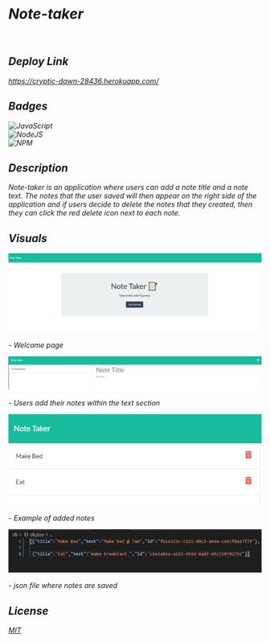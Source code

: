 # <em> Note-taker 
<br>

## <em> Deploy Link
 https://cryptic-dawn-28436.herokuapp.com/
<br>


## <em> Badges

![JavaScript](https://img.shields.io/badge/javascript-%23323330.svg?style=for-the-badge&logo=javascript&logoColor=%23F7DF1E) <br> ![NodeJS](https://img.shields.io/badge/node.js-6DA55F?style=for-the-badge&logo=node.js&logoColor=white) <br> ![NPM](https://img.shields.io/badge/NPM-%23000000.svg?style=for-the-badge&logo=npm&logoColor=white)

## <em> Description 
Note-taker is an application where users can add a note title and a note text. The notes that the user saved will then appear on the right side of the application and if users decide to delete the notes that they created, then they can click the red delete icon next to each note. 
<br>

## Visuals

![contact](./img/1.png)
<p> - Welcome page 

![contact](./img/2.png)
<p> - Users add their notes within the text section

![contact](./img/4.png)
<p> - Example of added notes

![contact](./img/3.png)
<p> - json file where notes are saved

## <em> License
[MIT](./license.md)


